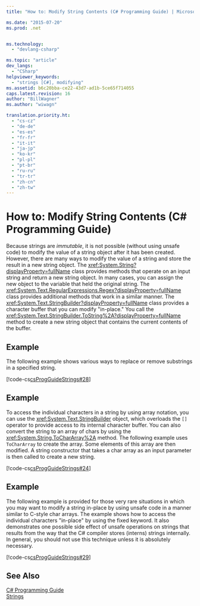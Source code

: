 ```yaml
---
title: "How to: Modify String Contents (C# Programming Guide) | Microsoft Docs"

ms.date: "2015-07-20"
ms.prod: .net


ms.technology: 
  - "devlang-csharp"

ms.topic: "article"
dev_langs: 
  - "CSharp"
helpviewer_keywords: 
  - "strings [C#], modifying"
ms.assetid: b6c20bba-ce22-43d7-ad1b-5ce65f714055
caps.latest.revision: 16
author: "BillWagner"
ms.author: "wiwagn"

translation.priority.ht: 
  - "cs-cz"
  - "de-de"
  - "es-es"
  - "fr-fr"
  - "it-it"
  - "ja-jp"
  - "ko-kr"
  - "pl-pl"
  - "pt-br"
  - "ru-ru"
  - "tr-tr"
  - "zh-cn"
  - "zh-tw"
---
```

# How to: Modify String Contents (C# Programming Guide)
Because strings are *immutable*, it is not possible (without using unsafe code) to modify the value of a string object after it has been created. However, there are many ways to modify the value of a string and store the result in a new string object. The <xref:System.String?displayProperty=fullName> class provides methods that operate on an input string and return a new string object. In many cases, you can assign the new object to the variable that held the original string. The <xref:System.Text.RegularExpressions.Regex?displayProperty=fullName> class provides additional methods that work in a similar manner. The <xref:System.Text.StringBuilder?displayProperty=fullName> class provides a character buffer that you can modify "in-place." You call the <xref:System.Text.StringBuilder.ToString%2A?displayProperty=fullName> method to create a new string object that contains the current contents of the buffer.  
  
## Example  
 The following example shows various ways to replace or remove substrings in a specified string.  
  
 [!code-cs[csProgGuideStrings#28](../../../csharp/programming-guide/strings/codesnippet/CSharp/how-to-modify-string-contents_1.cs)]  
  
## Example  
 To access the individual characters in a string by using array notation, you can use the <xref:System.Text.StringBuilder> object, which overloads the `[]` operator to provide access to its internal character buffer. You can also convert the string to an array of chars by using the <xref:System.String.ToCharArray%2A> method. The following example uses `ToCharArray` to create the array. Some elements of this array are then modified. A string constructor that takes a char array as an input parameter is then called to create a new string.  
  
 [!code-cs[csProgGuideStrings#24](../../../csharp/programming-guide/strings/codesnippet/CSharp/how-to-modify-string-contents_2.cs)]  
  
## Example  
 The following example is provided for those very rare situations in which you may want to modify a string in-place by using unsafe code in a manner similar to C-style char arrays. The example shows how to access the individual characters "in-place" by using the fixed keyword. It also demonstrates one possible side effect of unsafe operations on strings that results from the way that the C# compiler stores (interns) strings internally. In general, you should not use this technique unless it is absolutely necessary.  
  
 [!code-cs[csProgGuideStrings#29](../../../csharp/programming-guide/strings/codesnippet/CSharp/how-to-modify-string-contents_3.cs)]  
  
## See Also  
 [C# Programming Guide](../../../csharp/programming-guide/index.md)   
 [Strings](../../../csharp/programming-guide/strings/index.md)